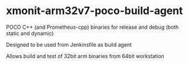 # xmonit-arm32v7-poco-build-agent

POCO C++ (and Prometheus-cpp) binaries for release and debug (both static and dynamic)

Designed to be used from Jenkinsfile as build agent

Allows build and test of 32bit arm binaries from 64bit workstation

